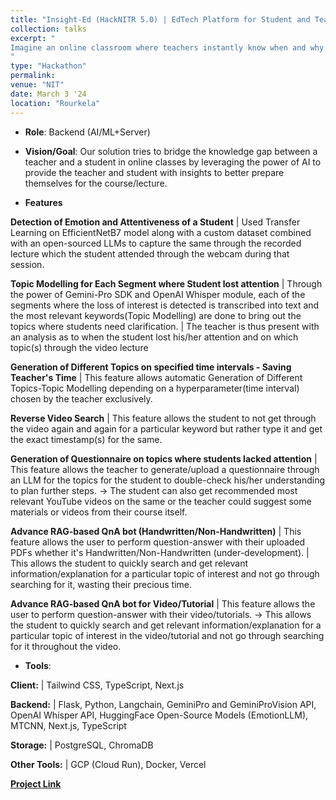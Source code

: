 ```yaml
---
title: "Insight-Ed (HackNITR 5.0) | EdTech Platform for Student and Teacher"
collection: talks
excerpt: "
Imagine an online classroom where teachers instantly know when and why students lose focus. Our AI-powered solution bridges the knowledge gap by detecting student emotions and attentiveness, highlighting problem areas, makes the teacher aware of each student's progress. With features like reverse video search, dynamic questionnaires, and advanced Q&A bots, we transform the learning experience, making it more interactive and insightful. Redefining online education with our model, ensuring every student gets the attention they need, right when they need it.
"
type: "Hackathon"
permalink: 
venue: "NIT"
date: March 3 '24
location: "Rourkela"
---
```


* **Role**: Backend (AI/ML+Server)

* **Vision/Goal**: Our solution tries to bridge the knowledge gap between a teacher and a student in online classes by leveraging the power of AI to provide the teacher and student with insights to better prepare themselves for the course/lecture.

* **Features** 

**Detection of Emotion and Attentiveness of a Student** | Used Transfer Learning on EfficientNetB7 model along with a custom dataset combined with an open-sourced LLMs to capture the same through the recorded lecture which the student attended through the webcam during that session.

**Topic Modelling for Each Segment where Student lost attention** | Through the power of Gemini-Pro SDK and OpenAI Whisper module, each of the segments where the loss of interest is detected is transcribed into text and the most relevant keywords(Topic Modelling) are done to bring out the topics where students need clarification. | The teacher is thus present with an analysis as to when the student lost his/her attention and on which topic(s) through the video lecture

**Generation of Different Topics on specified time intervals - Saving Teacher's Time** | This feature allows automatic Generation of Different Topics-Topic Modelling depending on a hyperparameter(time interval) chosen by the teacher exclusively.

**Reverse Video Search** | This feature allows the student to not get through the video again and again for a particular keyword but rather type it and get the exact timestamp(s) for the same.

**Generation of Questionnaire on topics where students lacked attention** | This feature allows the teacher to generate/upload a questionnaire through an LLM for the topics for the student to double-check his/her understanding to plan further steps. -> The student can also get recommended most relevant YouTube videos on the same or the teacher could suggest some materials or videos from their course itself.

**Advance RAG-based QnA bot (Handwritten/Non-Handwritten)** | This feature allows the user to perform question-answer with their uploaded PDFs whether it's Handwritten/Non-Handwritten (under-development). | This allows the student to quickly search and get relevant information/explanation for a particular topic of interest and not go through searching for it, wasting their precious time.

**Advance RAG-based QnA bot for Video/Tutorial** | This feature allows the user to perform question-answer with their video/tutorials. -> This allows the student to quickly search and get relevant information/explanation for a particular topic of interest in the video/tutorial and not go through searching for it throughout the video.

* **Tools**: 

**Client:** |  Tailwind CSS, TypeScript, Next.js

**Backend:** | Flask, Python, Langchain, GeminiPro and GeminiProVision API, OpenAI Whisper API, HuggingFace Open-Source Models (EmotionLLM), MTCNN, Next.js, TypeScript

**Storage:** | PostgreSQL, ChromaDB

**Other Tools:** | GCP (Cloud Run), Docker, Vercel

[**Project Link**](https://github.com/YuvrajSingh-mist/Insight-Ed)
